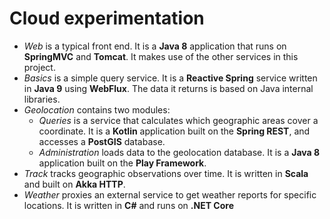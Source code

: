 # Cloud experimentation

* *Web* is a typical front end. It is a **Java 8** application that runs on **SpringMVC** and **Tomcat**. It makes use of the other services in this project.
* *Basics* is a simple query service. It is a **Reactive Spring** service written in **Java 9** using **WebFlux**. The data it returns is based on Java internal libraries.
* *Geolocation* contains two modules:
  * *Queries* is a service that calculates which geographic areas cover a coordinate. It is a **Kotlin** application built on the **Spring REST**, and accesses a **PostGIS** database.
  * *Administration* loads data to the geolocation database. It is a **Java 8** application built on the **Play Framework**.
* *Track* tracks geographic observations over time. It is written in **Scala** and built on **Akka HTTP**.
* *Weather* proxies an external service to get weather reports for specific locations. It is written in **C#** and runs on **.NET Core**
